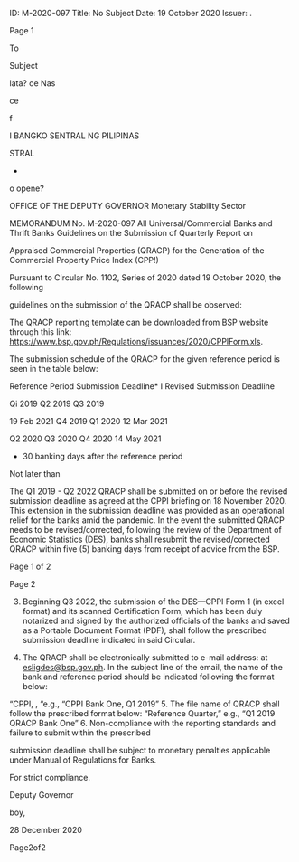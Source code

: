 ID: M-2020-097
Title: No Subject
Date: 19 October 2020
Issuer: .

Page 1

To

Subject

lata? oe Nas

ce

f

I BANGKO SENTRAL NG PILIPINAS

STRAL

*

o opene?

OFFICE OF THE DEPUTY GOVERNOR Monetary Stability Sector

MEMORANDUM No. M-2020-097 All Universal/Commercial Banks and Thrift Banks Guidelines on the Submission of Quarterly Report on

Appraised Commercial Properties (QRACP) for the Generation of the Commercial Property Price Index (CPP!)

Pursuant to Circular No. 1102, Series of 2020 dated 19 October 2020, the following

guidelines on the submission of the QRACP shall be observed:

The QRACP reporting template can be downloaded from BSP website through this link: https://www.bsp.gov.ph/Regulations/issuances/2020/CPPIForm.xls.

The submission schedule of the QRACP for the given reference period is seen in the table below:

Reference Period Submission Deadline* I Revised Submission Deadline

Qi 2019 Q2 2019 Q3 2019

19 Feb 2021 Q4 2019 Q1 2020 12 Mar 2021

Q2 2020 Q3 2020 Q4 2020 14 May 2021

* 30 banking days after the reference period

Not later than

The Q1 2019 - Q2 2022 QRACP shall be submitted on or before the revised submission deadline as agreed at the CPPI briefing on 18 November 2020. This extension in the submission deadline was provided as an operational relief for the banks amid the pandemic. In the event the submitted QRACP needs to be revised/corrected, following the review of the Department of Economic Statistics (DES), banks shall resubmit the revised/corrected QRACP within five (5) banking days from receipt of advice from the BSP.

Page 1 of 2

Page 2

3. Beginning Q3 2022, the submission of the DES—CPPI Form 1 (in excel format) and its scanned Certification Form, which has been duly notarized and signed by the authorized officials of the banks and saved as a Portable Document Format (PDF), shall follow the prescribed submission deadline indicated in said Circular.

4. The QRACP shall be electronically submitted to e-mail address: at esligdes@bsp.gov.ph. In the subject line of the email, the name of the bank and reference period should be indicated following the format below:

“CPPI<Bank name>, <Reference Period>, “e.g., “CPPI Bank One, Q1 2019” 5. The file name of QRACP shall follow the prescribed format below: “Reference Quarter<QRACP><Bank Name>,” e.g., “Q1 2019 QRACP Bank One” 6. Non-compliance with the reporting standards and failure to submit within the prescribed

submission deadline shall be subject to monetary penalties applicable under Manual of Regulations for Banks.

For strict compliance.

Deputy Governor

boy,

28 December 2020

Page2of2